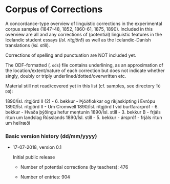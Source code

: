 # Corpus of Corrections

A concordance-type overview of linguistic corrections in the experimental corpus samples (1847-48, 1852, 1860-61, 1875, 1890). Included in this overview are all and any corrections of (potential) linguistic features in the Icelandic student essays (*ísl. ritgjörð*) as well as the Icelandic-Danish translations (*ísl. stíll*). 

Corrections of spelling and punctuation are NOT included yet. 

The ODF-formatted (`.ods`) file contains underlining, as an approximation of the location/extent/nature of each correction but does not indicate whether singly, doubly or triply underlined/dotted/overwritten etc.

Material still not read/covered yet in this list (cf. samples, see directory `TO DO`): 

1890/Ísl. ritgjörd II (2) - 6. bekkur - Þjóðflokkar og ríkjaskipting í Evrópu
1890/Ísl. ritgjörd II - Um Cromwell
1890/Ísl. ritgjörd I vid burtfararpróf - 6. bekkur - Hvaða þýðingu hefur mentunin
1890/Ísl. stíll - 3. bekkur B - frjáls ritun um landslag Rússlands
1890/Ísl. stíll - 5. bekkur - árspróf - frjáls ritun um heilræði


### Basic version history (dd/mm/yyyy)

- 17-07-2018, version 0.1
  
  Initial public release

  - Number of potential corrections (by teachers): 476

  - Number of entries: 904
